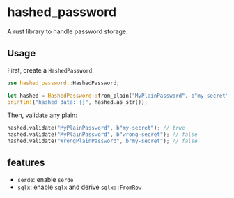 # hashed_password

A rust library to handle password storage.

## Usage

First, create a `HashedPassword`:
```rust
use hashed_password::HashedPassword;

let hashed = HashedPassword::from_plain("MyPlainPassword", b"my-secret");
println!("hashed data: {}", hashed.as_str());
```

Then, validate any plain:
```rust
hashed.validate("MyPlainPassword", b"my-secret"); // true
hashed.validate("MyPlainPassword", b"wrong-secret"); // false
hashed.validate("WrongPlainPassword", b"my-secret"); // false
```

## features
- `serde`: enable `serde`
- `sqlx`: enable `sqlx` and derive `sqlx::FromRow`
